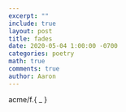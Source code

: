 ```yaml
---
excerpt: ""
include: true
layout: post
title: fades 
date: 2020-05-04 1:00:00 -0700
categories: poetry
math: true
comments: true
author: Aaron
---
```




acme/f.{ _ }

